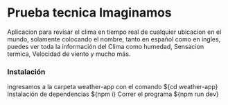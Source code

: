 # Prueba tecnica Imaginamos

Aplicacion para revisar el clima en tiempo real de cualquier ubicacion en el mundo, solamente colocando el nombre, tanto en español como en ingles, puedes ver toda la información del
Clima como humedad, Sensacion termica, Velocidad de viento y mucho más.

### Instalación

ingresamos a la carpeta weather-app con el comando ${cd weather-app}
Instalación de dependencias ${npm i}
Correr el programa ${npm run dev}
